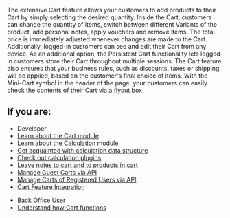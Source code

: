 The extensive Cart feature allows your customers to add products to their Cart by simply selecting the desired quantity. Inside the Cart, customers can change the quantity of items, switch between different Variants of the product, add personal notes, apply vouchers and remove items. The total price is immediately adjusted whenever changes are made to the Cart. Additionally, logged-in customers can see and edit their Cart from any device. As an additional option, the Persistent Cart functionality lets logged-in customers store their Cart throughout multiple sessions. The Cart feature also ensures that your business rules, such as discounts, taxes or shipping, will be applied, based on the customer's final choice of items. With the Mini-Cart symbol in the header of the page, your customers can easily check the contents of their Cart via a flyout box.

## If you are:

<div class="mr-container">
    <div class="mr-list-container">
        <!-- col1 -->
        <div class="mr-col">
            <ul class="mr-list mr-list-green">
                <li class="mr-title">Developer</li>
                <li><a href="https://documentation.spryker.com/docs/cart-functionality" class="mr-link">Learn about the Cart module</a></li>
                <li><a href="https://documentation.spryker.com/docs/calculation-3-0" class="mr-link">Learn about the Calculation module</a></li>
                <li><a href="https://documentation.spryker.com/docs/calculation-data-structure" class="mr-link">Get acquainted with calculation data structure</a></li>
                <li><a href="https://documentation.spryker.com/docs/calculator-plugins" class="mr-link">Check out calculation plugins</a></li>
                <li><a href="https://documentation.spryker.com/docs/cart-notes" class="mr-link">Leave notes to cart and to products in cart</a></li>
               <li><a href="https://documentation.spryker.com/docs/en/api-guest-carts" class="mr-link"> Manage Guest Carts via API</a></li>
                <li><a href="https://documentation.spryker.com/docs/en/api-carts-of-registered-users" class="mr-link"> Manage Carts of  Registered Users via API</a></li>
                <li><a href="https://documentation.spryker.com/docs/cart-feature-integration" class="mr-link">Cart Feature Integration</a></li>
            </ul>
        </div>
        <!-- col2 -->
        <div class="mr-col">
            <ul class="mr-list mr-list-blue">
                <li class="mr-title"> Back Office User</li>
                <li><a href="https://documentation.spryker.com/docs/cart-functionality" class="mr-link">Understand how Cart functions</a></li>
            </ul>
        </div>
    </div>
</div>